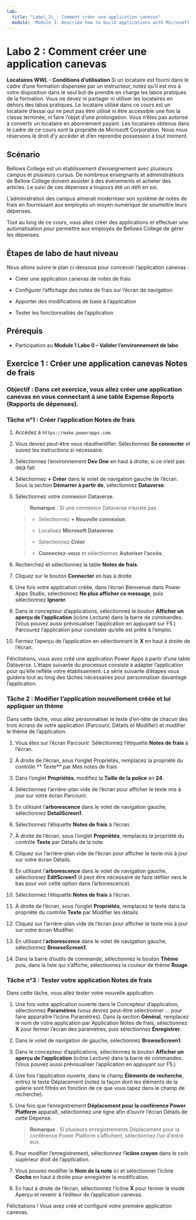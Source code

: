 ```yaml
---
lab:
  title: "Labo\_2\_: Comment créer une application canevas"
  module: 'Module 3: Describe how to build applications with Microsoft Power Apps'
---
```


# Labo 2 : Comment créer une application canevas

**Locataires WWL - Conditions d’utilisation** Si un locataire est fourni dans le cadre d’une formation dispensée par un instructeur, notez qu’il est mis à votre disposition dans le seul but de prendre en charge les labos pratiques de la formation. Vous ne devez ni partager ni utiliser les locataires en dehors des labos pratiques. Le locataire utilisé dans ce cours est un locataire d’essai qui ne peut pas être utilisé ni être accessible une fois la classe terminée, ni faire l’objet d’une prolongation. Vous n’êtes pas autorisé à convertir un locataire en abonnement payant. Les locataires obtenus dans le cadre de ce cours sont la propriété de Microsoft Corporation. Nous nous réservons le droit d’y accéder et d’en reprendre possession à tout moment. 

## Scénario

Bellows College est un établissement d’enseignement avec plusieurs campus et plusieurs cursus. De nombreux enseignants et administrateurs de Bellow College doivent assister à des événements et acheter des articles. Le suivi de ces dépenses a toujours été un défi en soi. 

L’administration des campus aimerait moderniser son système de notes de frais en fournissant aux employés un moyen numérique de soumettre leurs dépenses. 

Tout au long de ce cours, vous allez créer des applications et effectuer une automatisation pour permettre aux employés de Bellows College de gérer les dépenses. 


## Étapes de labo de haut niveau

Nous allons suivre le plan ci-dessous pour concevoir l’application canevas :

- Créer une application canevas de notes de frais 

- Configurer l’affichage des notes de frais sur l’écran de navigation

- Apporter des modifications de base à l’application

- Tester les fonctionnalités de l’application

## Prérequis

- Participation au **Module 1 Labo 0 – Valider l’environnement de labo**

## Exercice 1 : Créer une application canevas Notes de frais

### Objectif : Dans cet exercice, vous allez créer une application canevas en vous connectant à une table Expense Reports (Rapports de dépenses).

### Tâche n°1 : Créer l’application Notes de frais

1. Accédez à `https://make.powerapps.com`.

1. Vous devrez peut-être vous réauthentifier. Sélectionnez **Se connecter** et suivez les instructions si nécessaire.

1. Sélectionnez l’environnement **Dev One** en haut à droite, si ce n’est pas déjà fait.

1. Sélectionnez **+ Créer** dans le volet de navigation gauche de l’écran. Sous la section **Démarrer à partir de**, sélectionnez **Dataverse**.

1. Sélectionnez votre connexion Dataverse.

    >**Remarque** : Si une connexion Dataverse n’existe pas :

    >   - Sélectionnez **+ Nouvelle connexion**.

    >   - Localisez **Microsoft Dataverse**.

    >   - Sélectionnez **Créer**

    >   - **Connectez-vous** et sélectionnez **Autoriser l’accès**.

1. Recherchez et sélectionnez la table **Notes de frais**.

1. Cliquez sur le bouton **Connecter** en bas à droite.

1. Une fois votre application créée, dans l’écran Bienvenue dans Power Apps Studio, sélectionnez **Ne plus afficher ce message**, puis sélectionnez **Ignorer**.

1. Dans le concepteur d’applications, sélectionnez le bouton **Afficher un aperçu de l’application** (icône Lecture) dans la barre de commandes. (Vous pouvez aussi prévisualiser l’application en appuyant sur F5.) Parcourez l’application pour constater qu’elle est prête à l’emploi.

1. Fermez l’aperçu de l’application en sélectionnant le **X** en haut à droite de l’écran.

Félicitations, vous avez créé une application Power Apps à partir d’une table Dataverse. L’étape suivante du processus consiste à adapter l’application pour qu’elle reflète votre établissement. La série suivante d’étapes vous guidera tout au long des tâches nécessaires pour personnaliser davantage l’application.

### Tâche 2 : Modifier l’application nouvellement créée et lui appliquer un thème

Dans cette tâche, vous allez personnaliser le texte d’en-tête de chacun des trois écrans de votre application (Parcourir, Détails et Modifier) et modifier le thème de l’application.

1. Vous êtes sur l’écran Parcourir. Sélectionnez l’étiquette **Notes de frais** à l’écran.

1. À droite de l’écran, sous l’onglet Propriétés, remplacez la propriété du contrôle ** Texte** par Mes notes de frais

1. Dans l’onglet **Propriétés**, modifiez la **Taille de la police** en **24**.

1. Sélectionnez l’arrière-plan vide de l’écran pour afficher le texte mis à jour sur votre écran Parcourir.

1. En utilisant l’**arborescence** dans le volet de navigation gauche, sélectionnez **DetailScreen1**.

1. Sélectionnez l’étiquette **Notes de frais** à l’écran.

1. À droite de l’écran, sous l’onglet **Propriétés**, remplacez la propriété du contrôle **Texte** par Détails de la note

1. Cliquez sur l’arrière-plan vide de l’écran pour afficher le texte mis à jour sur votre écran Détails.

1. En utilisant l’**arborescence** dans le volet de navigation gauche, sélectionnez **EditScreen1** (il peut être nécessaire de faire défiler vers le bas pour voir cette option dans l’arborescence).

1. Sélectionnez l’étiquette **Notes de frais** à l’écran.

1. À droite de l’écran, sous l’onglet **Propriétés**, remplacez le texte dans la propriété du contrôle **Texte** par Modifier les détails

1. Cliquez sur l’arrière-plan vide de l’écran pour afficher le texte mis à jour sur votre écran Modifier.

1. En utilisant l’**arborescence** dans le volet de navigation gauche, sélectionnez **BrowseScreen1**.

1. Dans la barre d’outils de commande, sélectionnez le bouton **Thème** puis, dans la liste qui s’affiche, sélectionnez la couleur de thème **Rouge**.

### Tâche n°3 : Tester votre application Notes de frais

Dans cette tâche, vous allez tester votre nouvelle application.

1. Une fois votre application ouverte dans le Concepteur d’application, sélectionnez **Paramètres** (vous devrez peut-être sélectionner … pour faire apparaître l’icône Paramètres). Dans la section **Général**, remplacez le nom de votre application par Application Notes de frais, sélectionnez **X** pour fermer l’écran des paramètres, puis sélectionnez **Enregistrer**.

1. Dans le volet de navigation de gauche, sélectionnez **BrowseScreen1**.

1. Dans le concepteur d’applications, sélectionnez le bouton **Afficher un aperçu de l’application** (icône Lecture) dans la barre de commandes. (Vous pouvez aussi prévisualiser l’application en appuyant sur F5.)

1. Une fois l’application ouverte, dans le champ **Éléments de recherche**, entrez le texte Déplacement (notez la façon dont les éléments de la galerie sont filtrés en fonction de ce que vous tapez dans le champ de recherche).

1. Une fois que l’enregistrement **Déplacement pour la conférence Power Platform** apparaît, sélectionnez une ligne afin d’ouvrir l’écran Détails de cette Dépense.
 
    >**Remarque** : Si plusieurs enregistrements Déplacement pour la conférence Power Platform s’affichent, sélectionnez l’un d’entre eux.

1. Pour modifier l’enregistrement, sélectionnez l’**icône crayon** dans le coin supérieur droit de l’application.

1. Vous pouvez modifier le **Nom de la note** ici et sélectionner l’icône **Coche** en haut à droite pour enregistrer la modification.

1. En haut à droite de l’écran, sélectionnez l’icône **X** pour fermer le mode Aperçu et revenir à l’éditeur de l’application canevas.

Félicitations ! Vous avez créé et configuré votre première application canevas.

 
